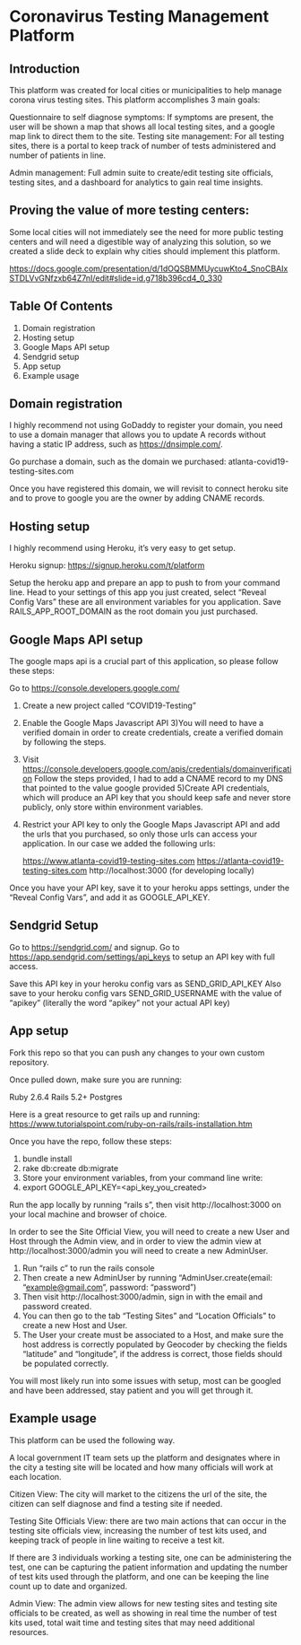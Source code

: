 # Coronavirus Testing Management Platform

## Introduction

This platform was created for local cities or municipalities to help manage corona virus testing sites. This platform accomplishes 3 main goals:

Questionnaire to self diagnose symptoms: If symptoms are present, the user will be shown a map that shows all local testing sites, and a google map link to direct them to the site.
Testing site management: For all testing sites, there is a portal to keep track of number of tests administered and number of patients in line.

Admin management: Full admin suite to create/edit testing site officials, testing sites, and a dashboard for analytics to gain real time insights.

## Proving the value of more testing centers:

Some local cities will not immediately see the need for more public testing centers and will need a digestible way of analyzing this solution, so we created a slide deck to explain why cities should implement this platform.

https://docs.google.com/presentation/d/1dOQSBMMUycuwKto4_SnoCBAIxSTDLVvGNfzxb64Z7nI/edit#slide=id.g718b396cd4_0_330


## Table Of Contents

1) Domain registration
2) Hosting setup
3) Google Maps API setup
4) Sendgrid setup
5) App setup
6) Example usage

## Domain registration

I highly recommend not using GoDaddy to register your domain, you need to use a domain manager that allows you to update A records without having a static IP address, such as https://dnsimple.com/.

Go purchase a domain, such as the domain we purchased: atlanta-covid19-testing-sites.com

Once you have registered this domain, we will revisit to connect heroku site and to prove to google you are the owner by adding CNAME records.

## Hosting setup

I highly recommend using Heroku, it’s very easy to get setup.

Heroku signup: https://signup.heroku.com/t/platform

Setup the heroku app and prepare an app to push to from your command line. Head to your settings of this app you just created, select “Reveal Config Vars” these are all environment variables for you application.
Save RAILS_APP_ROOT_DOMAIN as the root domain you just purchased.

## Google Maps API setup
The google maps api is a crucial part of this application, so please follow these steps:

Go to https://console.developers.google.com/
1) Create a new project called “COVID19-Testing”
2) Enable the Google Maps Javascript API
3)You will need to have a verified domain in order to create credentials, create a verified domain by following the steps.
4) Visit https://console.developers.google.com/apis/credentials/domainverification Follow the steps provided, I had to add a CNAME record to my DNS that pointed to the value google provided
5)Create API credentials, which will produce an API key that you should keep safe and never 	  store publicly, only store within environment variables.
6) Restrict your API key to only the Google Maps Javascript API and add the urls that you purchased, so only those urls can access your application. In our case we added the following urls:

    https://www.atlanta-covid19-testing-sites.com
    https://atlanta-covid19-testing-sites.com
    http://localhost:3000 (for developing locally)

Once you have your API key, save it to your heroku apps settings, under the “Reveal Config Vars”, and add it as GOOGLE_API_KEY.

## Sendgrid Setup

Go to https://sendgrid.com/ and signup. Go to https://app.sendgrid.com/settings/api_keys to setup an API key with full access.

Save this API key in your heroku config vars as SEND_GRID_API_KEY
Also save to your heroku config vars SEND_GRID_USERNAME with the value of “apikey” (literally the word “apikey” not your actual API key)

## App setup

Fork this repo so that you can push any changes to your own custom repository.

Once pulled down, make sure you are running:

Ruby 2.6.4
Rails 5.2+
Postgres

Here is a great resource to get rails up and running: https://www.tutorialspoint.com/ruby-on-rails/rails-installation.htm

Once you have the repo, follow these steps:

1) bundle install
2) rake db:create db:migrate
3) Store your environment variables, from your command line write:
4) export GOOGLE_API_KEY=<api_key_you_created>

Run the app locally by running “rails s”, then visit http://localhost:3000 on your local machine and browser of choice.

In order to see the Site Official View, you will need to create a new User and Host through the Admin view, and in order to view the admin view at http://localhost:3000/admin you will need to create a new AdminUser.

1) Run “rails c” to run the rails console
2) Then create a new AdminUser by running “AdminUser.create(email: “example@gmail.com”, password: “password”)
3) Then visit http://localhost:3000/admin, sign in with the email and password created.
4) You can then go to the tab “Testing Sites” and “Location Officials” to create a new Host and User.
5) The User your create must be associated to a Host, and make sure the host address is correctly populated by Geocoder by  checking the fields “latitude” and “longitude”, if the address is correct, those fields should be populated correctly.

You will most likely run into some issues with setup, most can be googled and have been addressed, stay patient and you will get through it.

## Example usage

This platform can be used the following way.

A local government IT team sets up the platform and designates where in the city a testing site will be located and how many officials will work at each location.

Citizen View: The city will market to the citizens the url of the site, the citizen can self diagnose and find a testing site if needed.

Testing Site Officials View: there are two main actions that can occur in the testing site officials view, increasing the number of test kits used, and keeping track of people in line waiting to receive a test kit.

If there are 3 individuals working a testing site, one can be administering the test, one can be capturing the patient information and updating the number of test kits used through the platform, and one can be keeping the line count up to date and organized.

Admin View: The admin view allows for new testing sites and testing site officials to be created, as well as showing in real time the number of test kits used, total wait time and testing sites that may need additional resources.



